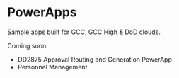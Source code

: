 # PowerApps
Sample apps built for GCC, GCC High & DoD clouds. 

Coming soon:
- DD2875 Approval Routing and Generation PowerApp
- Personnel Management
